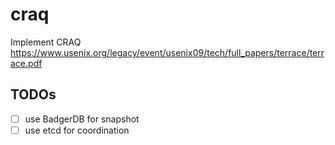 # craq
Implement CRAQ https://www.usenix.org/legacy/event/usenix09/tech/full_papers/terrace/terrace.pdf


## TODOs
- [ ] use BadgerDB for snapshot
- [ ] use etcd for coordination